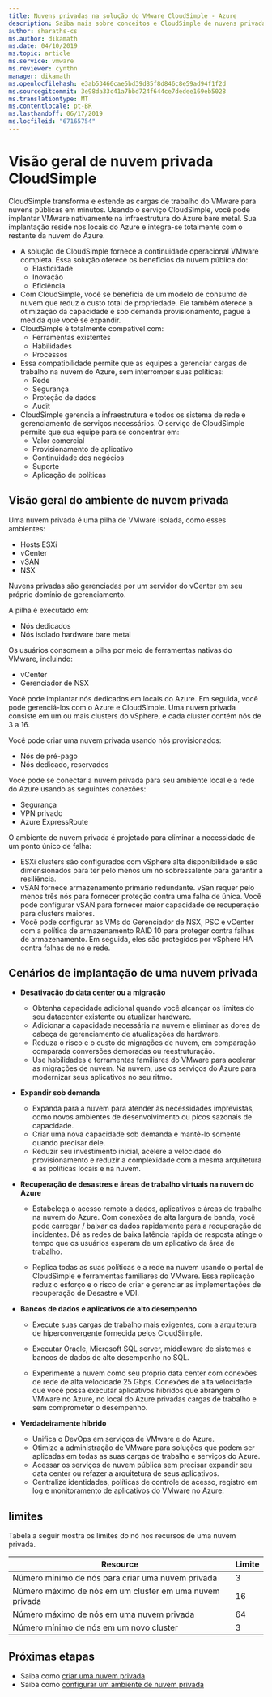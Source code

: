 ```yaml
---
title: Nuvens privadas na solução do VMware CloudSimple - Azure
description: Saiba mais sobre conceitos e CloudSimple de nuvens privadas.
author: sharaths-cs
ms.author: dikamath
ms.date: 04/10/2019
ms.topic: article
ms.service: vmware
ms.reviewer: cynthn
manager: dikamath
ms.openlocfilehash: e3ab53466cae5bd39d85f8d846c8e59ad94f1f2d
ms.sourcegitcommit: 3e98da33c41a7bbd724f644ce7dedee169eb5028
ms.translationtype: MT
ms.contentlocale: pt-BR
ms.lasthandoff: 06/17/2019
ms.locfileid: "67165754"
---
```

# <a name="cloudsimple-private-cloud-overview"></a>Visão geral de nuvem privada CloudSimple

CloudSimple transforma e estende as cargas de trabalho do VMware para nuvens públicas em minutos. Usando o serviço CloudSimple, você pode implantar VMware nativamente na infraestrutura do Azure bare metal. Sua implantação reside nos locais do Azure e integra-se totalmente com o restante da nuvem do Azure.

* A solução de CloudSimple fornece a continuidade operacional VMware completa. Essa solução oferece os benefícios da nuvem pública do:
  * Elasticidade
  * Inovação
  * Eficiência
* Com CloudSimple, você se beneficia de um modelo de consumo de nuvem que reduz o custo total de propriedade. Ele também oferece a otimização da capacidade e sob demanda provisionamento, pague à medida que você se expandir.
* CloudSimple é totalmente compatível com:
  * Ferramentas existentes
  * Habilidades
  * Processos
* Essa compatibilidade permite que as equipes a gerenciar cargas de trabalho na nuvem do Azure, sem interromper suas políticas:
  * Rede
  * Segurança  
  * Proteção de dados  
  * Audit
* CloudSimple gerencia a infraestrutura e todos os sistema de rede e gerenciamento de serviços necessários. O serviço de CloudSimple permite que sua equipe para se concentrar em:
  * Valor comercial
  * Provisionamento de aplicativo
  * Continuidade dos negócios
  * Suporte
  * Aplicação de políticas

## <a name="private-cloud-environment-overview"></a>Visão geral do ambiente de nuvem privada

Uma nuvem privada é uma pilha de VMware isolada, como esses ambientes:

* Hosts ESXi
* vCenter
* vSAN
* NSX

Nuvens privadas são gerenciadas por um servidor do vCenter em seu próprio domínio de gerenciamento.

A pilha é executado em:

* Nós dedicados
* Nós isolado hardware bare metal

Os usuários consomem a pilha por meio de ferramentas nativas do VMware, incluindo:

* vCenter
* Gerenciador de NSX

Você pode implantar nós dedicados em locais do Azure. Em seguida, você pode gerenciá-los com o Azure e CloudSimple. Uma nuvem privada consiste em um ou mais clusters do vSphere, e cada cluster contém nós de 3 a 16.

Você pode criar uma nuvem privada usando nós provisionados:

* Nós de pré-pago
* Nós dedicado, reservados

Você pode se conectar a nuvem privada para seu ambiente local e a rede do Azure usando as seguintes conexões:

* Segurança
* VPN privado
* Azure ExpressRoute

O ambiente de nuvem privada é projetado para eliminar a necessidade de um ponto único de falha:

* ESXi clusters são configurados com vSphere alta disponibilidade e são dimensionados para ter pelo menos um nó sobressalente para garantir a resiliência.
* vSAN fornece armazenamento primário redundante. vSan requer pelo menos três nós para fornecer proteção contra uma falha de única. Você pode configurar vSAN para fornecer maior capacidade de recuperação para clusters maiores.
* Você pode configurar as VMs do Gerenciador de NSX, PSC e vCenter com a política de armazenamento RAID 10 para proteger contra falhas de armazenamento. Em seguida, eles são protegidos por vSphere HA contra falhas de nó e rede.

## <a name="scenarios-for-deploying-a-private-cloud"></a>Cenários de implantação de uma nuvem privada

* **Desativação do data center ou a migração**

  * Obtenha capacidade adicional quando você alcançar os limites do seu datacenter existente ou atualizar hardware.
  * Adicionar a capacidade necessária na nuvem e eliminar as dores de cabeça de gerenciamento de atualizações de hardware.
  * Reduza o risco e o custo de migrações de nuvem, em comparação comparada conversões demoradas ou reestruturação.
  * Use habilidades e ferramentas familiares do VMware para acelerar as migrações de nuvem. Na nuvem, use os serviços do Azure para modernizar seus aplicativos no seu ritmo.

* **Expandir sob demanda**

  * Expanda para a nuvem para atender às necessidades imprevistas, como novos ambientes de desenvolvimento ou picos sazonais de capacidade.
  * Criar uma nova capacidade sob demanda e mantê-lo somente quando precisar dele.
  * Reduzir seu investimento inicial, acelere a velocidade do provisionamento e reduzir a complexidade com a mesma arquitetura e as políticas locais e na nuvem.

* **Recuperação de desastres e áreas de trabalho virtuais na nuvem do Azure**

  * Estabeleça o acesso remoto a dados, aplicativos e áreas de trabalho na nuvem do Azure. Com conexões de alta largura de banda, você pode carregar / baixar os dados rapidamente para a recuperação de incidentes. Dê as redes de baixa latência rápida de resposta atinge o tempo que os usuários esperam de um aplicativo da área de trabalho.

  * Replica todas as suas políticas e a rede na nuvem usando o portal de CloudSimple e ferramentas familiares do VMware. Essa replicação reduz o esforço e o risco de criar e gerenciar as implementações de recuperação de Desastre e VDI.

* **Bancos de dados e aplicativos de alto desempenho**

  * Execute suas cargas de trabalho mais exigentes, com a arquitetura de hiperconvergente fornecida pelos CloudSimple.
  * Executar Oracle, Microsoft SQL server, middleware de sistemas e bancos de dados de alto desempenho no SQL.

  * Experimente a nuvem como seu próprio data center com conexões de rede de alta velocidade 25 Gbps. Conexões de alta velocidade que você possa executar aplicativos híbridos que abrangem o VMware no Azure, no local do Azure privadas cargas de trabalho e sem comprometer o desempenho.

* **Verdadeiramente híbrido**

  * Unifica o DevOps em serviços de VMware e do Azure.
  * Otimize a administração de VMware para soluções que podem ser aplicadas em todas as suas cargas de trabalho e serviços do Azure.
  * Acessar os serviços de nuvem pública sem precisar expandir seu data center ou refazer a arquitetura de seus aplicativos.
  * Centralize identidades, políticas de controle de acesso, registro em log e monitoramento de aplicativos do VMware no Azure.

## <a name="limits"></a>limites

Tabela a seguir mostra os limites do nó nos recursos de uma nuvem privada.

| Resource | Limite |
|----------|-------|
| Número mínimo de nós para criar uma nuvem privada | 3 |
| Número máximo de nós em um cluster em uma nuvem privada | 16 |
| Número máximo de nós em uma nuvem privada | 64 |
| Número mínimo de nós em um novo cluster | 3 |

## <a name="next-steps"></a>Próximas etapas

* Saiba como [criar uma nuvem privada](https://docs.azure.cloudsimple.com/create-private-cloud/)
* Saiba como [configurar um ambiente de nuvem privada](quickstart-create-private-cloud.md)